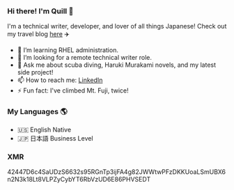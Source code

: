### Hi there! I'm Quill 👋

   I'm a technical writer, developer, and lover of all things Japanese! 
   Check out my travel blog [here](https://yamanashiamerican.wordpress.com/) :airplane:


- 🌱 I’m learning RHEL administration.
- 🤔 I’m looking for a remote technical writer role.
- 💬 Ask me about scuba diving, Haruki Murakami novels, and my latest side project!
- 📫 How to reach me: [LinkedIn](https://www.linkedin.com/in/quilleran-cronwall/)
- ⚡ Fun fact: I've climbed Mt. Fuji, twice!

### My Languages :earth_americas:

- :us: English Native
- :jp: 日本語 Business Level

### XMR
42447D6c4SaUDzS6632s95RGnTp3ijFA4g82JWWtwPFzDKKUoaLSmUBX6n2N3k18Lt8VLPZyCybYT6RbVzUD6E86PHVSEDT

